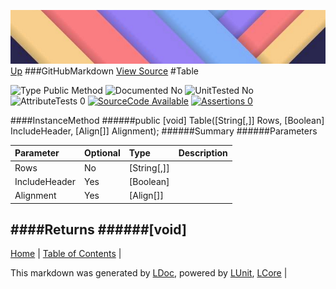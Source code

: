 ![](../Content/LDoc-banner-small.png "")
[Up](GitHubMarkdown.md)
###GitHubMarkdown
[View Source](GitHubMarkdown.md)
#Table

![Type Public Method](http://b.repl.ca/v1/Type-Public%20Method-lightgrey.png "") ![Documented No](http://b.repl.ca/v1/Documented-No-red.png "") ![UnitTested No](http://b.repl.ca/v1/UnitTested-No-lightgrey.png "") ![AttributeTests 0](http://b.repl.ca/v1/AttributeTests-0-lightgrey.png "") [![SourceCode Available](http://b.repl.ca/v1/SourceCode-Available-brightgreen.png "")](GitHubMarkdown.md) [![Assertions 0](http://b.repl.ca/v1/Assertions-0-brightgreen.png "")](GitHubMarkdown.md)

####InstanceMethod
######public [void] Table([String[,]] Rows, [Boolean] IncludeHeader, [Align[]] Alignment);
######Summary
######Parameters

Parameter | Optional | Type | Description
:---  | :---  | :---  | :--- 
Rows | No | [String[,]] | 
IncludeHeader | Yes | [Boolean] | 
Alignment | Yes | [Align[]] | 

####Returns
######[void]
---

[Home](../../README.md) | [Table of Contents](../../TableOfContents.md) | 


This markdown was generated by [LDoc](https://github.com/CodeSingularity/LDoc), powered by [LUnit](https://github.com/CodeSingularity/LUnit), [LCore](https://github.com/CodeSingularity/LCore) | 

